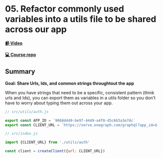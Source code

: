 # 05. Refactor commonly used variables into a utils file to be shared across our app

**[📹 Video](https://egghead.io/lessons/egghead-refactor-commonly-used-variables-into-a-utils-file-to-be-shared-across-our-app?pl=build-a-github-issue-viewer-in-react-and-graphql-be5a)**

**[💻 Course repo](https://github.com/theianjones/egghead-graphql-subscriptions)**


## Summary 

**Goal: Share Urls, Ids, and common strings throughtout the app**

When you have strings that need to be a specific, consistent pattern (think urls and Ids), you can export them as variables in a utils folder so you don't have to worry about typing them out across your app.

```js
// src/utils/auth.js

export const APP_ID = `9068d449-be97-4449-a4f0-d5c663a3e7dc`
export const CLIENT_URL = `https://serve.onegraph.com/graphql?app_id=${APP_ID}`
```

```js
// src/index.js

import {CLIENT_URL} from './utils/auth'

const client = createClient({url: CLIENT_URL})
```